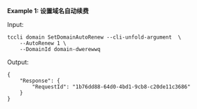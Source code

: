 **Example 1: 设置域名自动续费**



Input: 

```
tccli domain SetDomainAutoRenew --cli-unfold-argument  \
    --AutoRenew 1 \
    --DomainId domain-dwerewwq
```

Output: 
```
{
    "Response": {
        "RequestId": "1b76dd88-64d0-4bd1-9cb8-c20de11c3686"
    }
}
```

